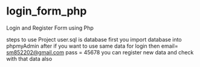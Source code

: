 # login_form_php
Login and Register Form using Php



steps to use Project
user.sql is database 
first you import database into phpmyAdmin
after if you want to use same data for login then  email= sm852202@gmail.com pass = 45678
you can register new data and check with that data also
